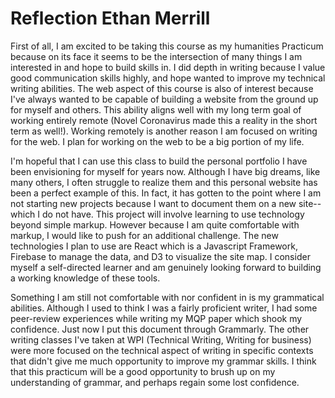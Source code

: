 # Reflection Ethan Merrill 

First of all, I am excited to be taking this course as my humanities Practicum because on its face it seems to be the intersection of many things I am interested in and hope to build skills in. I did depth in writing because I value good communication skills highly, and hope wanted to improve my technical writing abilities. The web aspect of this course is also of interest because I've always wanted to be capable of building a website from the ground up for myself and others. This ability aligns well with my long term goal of working entirely remote (Novel Coronavirus made this a reality in the short term as well!). Working remotely is another reason I am focused on writing for the web. I plan for working on the web to be a big portion of my life. 

I'm hopeful that I can use this class to build the personal portfolio I have been envisioning for myself for years now. Although I have big dreams, like many others, I often struggle to realize them and this personal website has been a perfect example of this. In fact, it has gotten to the point where I am not starting new projects because I want to document them on a new site--which I do not have. This project will involve learning to use technology beyond simple markup. However because I am quite comfortable with markup, I would like to push for an additional challenge. The new technologies I plan to use are React which is a Javascript Framework, Firebase to manage the data, and D3 to visualize the site map. I consider myself a self-directed learner and am genuinely looking forward to building a working knowledge of these tools. 

Something I am still not comfortable with nor confident in is my grammatical abilities. Although I used to think I was a fairly proficient writer, I had some peer-review experiences while writing my MQP paper which shook my confidence. Just now I put this document through Grammarly. The other writing classes I've taken at WPI (Technical Writing, Writing for business) were more focused on the technical aspect of writing in specific contexts that didn't give me much opportunity to improve my grammar skills. I think that this practicum will be a good opportunity to brush up on my understanding of grammar, and perhaps regain some lost confidence. 
